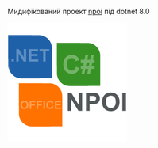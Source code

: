 Мидифікований проект <a href="https://github.com/nissl-lab/npoi">npoi</a> під dotnet 8.0

<a href="https://github.com/nissl-lab/npoi">
    <img src="https://raw.githubusercontent.com/tarachom/AccountingSoftwareLib/refs/heads/master/Npoi/logo/240_240.png" alt="npoi" />
</a>